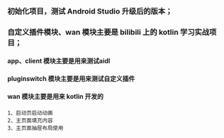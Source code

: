 ### 初始化项目，测试 Android Studio 升级后的版本；
### 自定义插件模块、wan 模块主要是 bilibili 上的 kotlin 学习实战项目；
#### app、client 模块主要是用来测试aidl
#### pluginswitch 模块主要是用来测试自定义插件
#### wan 模块主要是用来 kotlin 开发的
```
1、启动页启动动画
2、主页面填充内容
3、主页面抽屉布局使用
```
